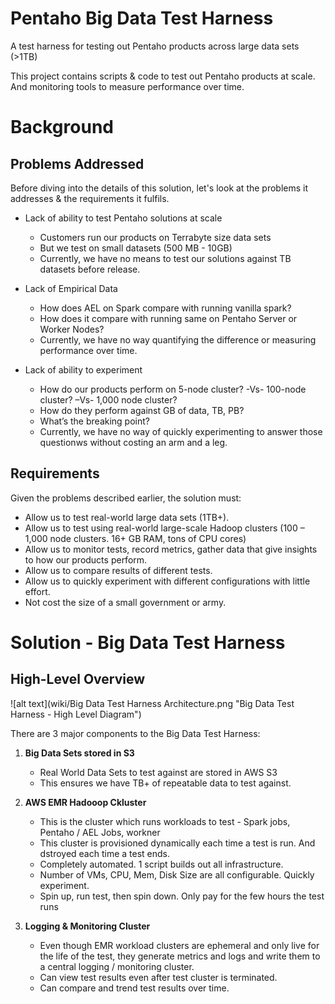 # Pentaho Big Data Test Harness
A test harness for testing out Pentaho products across large data sets (>1TB)

This project contains scripts & code to test out Pentaho products at scale.  And monitoring tools to measure performance over time.

# Background

## Problems Addressed

Before diving into the details of this solution, let's look at the problems it addresses & the requirements it fulfils.

* Lack of ability to test Pentaho solutions at scale
  - Customers run our products on Terrabyte size data sets
  - But we test on small datasets (500 MB - 10GB)
  - Currently, we have no means to test our solutions against TB datasets before release.

* Lack of Empirical Data
  - How does AEL on Spark compare with running vanilla spark?  
  - How does it compare with running same on Pentaho Server or Worker Nodes?
  - Currently, we have no way quantifying the difference or measuring performance over time.


* Lack of ability to experiment
  - How do our products perform on 5-node cluster?  -Vs- 100-node cluster? –Vs- 1,000 node cluster?
  - How do they perform against GB of data, TB, PB?  
  - What’s the breaking point?
  - Currently, we have no way of quickly experimenting to answer those questionws without costing an arm and a leg.

## Requirements

Given the problems described earlier, the solution must:

* Allow us to test real-world large data sets (1TB+).
* Allow us to test using real-world large-scale Hadoop clusters (100 – 1,000 node clusters.  16+ GB RAM, tons of CPU cores)
* Allow us to monitor tests, record metrics, gather data that give insights to how our products perform.
* Allow us to compare results of different tests.
* Allow us to quickly experiment with different configurations with little effort.
* Not cost the size of a small government or army.

# Solution - Big Data Test Harness

## High-Level Overview

![alt text](wiki/Big Data Test Harness Architecture.png "Big Data Test Harness - High Level Diagram")

There are 3 major components to the Big Data Test Harness:

1. **Big Data Sets stored in S3** 
   - Real World Data Sets to test against are stored in AWS S3
   - This ensures we have TB+ of repeatable data to test against.
   
2. **AWS EMR Hadooop Ckluster** 
   - This is the cluster which runs workloads to test - Spark jobs, Pentaho / AEL Jobs, workner 
   - This cluster is provisioned dynamically each time a test is run.  And dstroyed each time a test ends.
   - Completely automated.  1 script builds out all infrastructure.
   - Number of VMs, CPU, Mem, Disk Size are all configurable.  Quickly experiment.
   - Spin up, run test, then spin down. Only pay for the few hours the test runs

3. **Logging & Monitoring Cluster**
   - Even though EMR workload clusters are ephemeral and only live for the life of the test, they generate metrics and logs and write them to a central logging / monitoring cluster.
   - Can view test results even after test cluster is terminated.  
   - Can compare and trend test results over time.
   
